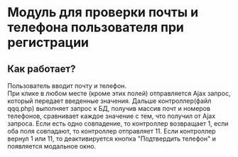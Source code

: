 # Модуль для проверки почты и телефона пользователя при регистрации

## Как работает?

Пользователь вводит почту и телефон.  
При клике в любом месте (кроме этих полей) отправляется Ajax запрос, который передает введенные значения. Дальше контроллер(файл qqq.php) выполняет запрос к БД, получив массив почт и номеров телефонов, сравнивает каждое значение с тем, что получил от Ajax запроса.
Если есть одно совпадение, то контроллер возвращает 1, если оба поля совпадают, то контроллер отправляет 11.
Если контроллер вернул 1 или 11, то деактивируется кнопка "Подтвердить телефон" и появляется модальное окно.
